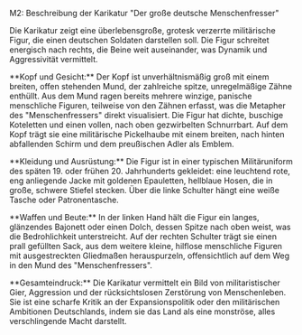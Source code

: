 M2: Beschreibung der Karikatur "Der große deutsche Menschenfresser"



Die Karikatur zeigt eine überlebensgroße, grotesk verzerrte militärische Figur, die einen deutschen Soldaten darstellen soll. Die Figur schreitet energisch nach rechts, die Beine weit auseinander, was Dynamik und Aggressivität vermittelt.



\*\*Kopf und Gesicht:\*\* Der Kopf ist unverhältnismäßig groß mit einem breiten, offen stehenden Mund, der zahlreiche spitze, unregelmäßige Zähne enthüllt. Aus dem Mund ragen bereits mehrere winzige, panische menschliche Figuren, teilweise von den Zähnen erfasst, was die Metapher des "Menschenfressers" direkt visualisiert. Die Figur hat dichte, buschige Koteletten und einen vollen, nach oben gezwirbelten Schnurrbart. Auf dem Kopf trägt sie eine militärische Pickelhaube mit einem breiten, nach hinten abfallenden Schirm und dem preußischen Adler als Emblem.



\*\*Kleidung und Ausrüstung:\*\* Die Figur ist in einer typischen Militäruniform des späten 19. oder frühen 20. Jahrhunderts gekleidet: eine leuchtend rote, eng anliegende Jacke mit goldenen Epauletten, hellblaue Hosen, die in große, schwere Stiefel stecken. Über die linke Schulter hängt eine weiße Tasche oder Patronentasche.



\*\*Waffen und Beute:\*\* In der linken Hand hält die Figur ein langes, glänzendes Bajonett oder einen Dolch, dessen Spitze nach oben weist, was die Bedrohlichkeit unterstreicht. Auf der rechten Schulter trägt sie einen prall gefüllten Sack, aus dem weitere kleine, hilflose menschliche Figuren mit ausgestreckten Gliedmaßen herauspurzeln, offensichtlich auf dem Weg in den Mund des "Menschenfressers".



\*\*Gesamteindruck:\*\* Die Karikatur vermittelt ein Bild von militaristischer Gier, Aggression und der rücksichtslosen Zerstörung von Menschenleben. Sie ist eine scharfe Kritik an der Expansionspolitik oder den militärischen Ambitionen Deutschlands, indem sie das Land als eine monströse, alles verschlingende Macht darstellt.


